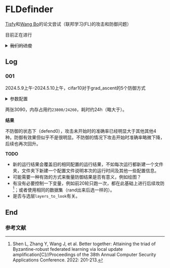 # FLDefinder

[Tisfy](https://github.com/LetMeFly666)和[Wang Bo](https://github.com/Pesuking)的论文尝试（联邦学习(FL)的攻击和防御问题）

目前正在进行

<details>
<summary><del>我们的进度</del></summary>

进度地址：[人工智能 - 联邦学习(安全性) - 自用(ProjectDoing)](https://blog.letmefly.xyz/2024/01/06/Other-AI-FL-FederatedLearning-ProjectWritingIn1month/)

</details>

## Log

### 001

2024.5.9上午-2024.5.10上午，cifar10对于grad_ascent的5个防御方式

<details><summary>参数配置</summary>

```python
# 基础配置
dataset_name = args.dataset_name
Ph = 15  # 客户端数量
num_iter = 50   # 总epoch数
local_epoch = 2  # 每个客户端的local_epoch
participant_factor = 0.7  # 每轮训练的参与者所占比例
loader_batch_size = 500   # 数据加载器的batch_size（一次从loader中会获得多少数据）

# 攻击相关配置
attack_mode = args.attack_mode
malicious_factor = 0.3  # 恶意客户端的所占比例
scale_target = 0
start_attack = 20


# 防御相关的配置
defend_mode = args.defend_mode
layers_to_look = ["patch_embed", "attn", "mlp"] # ['patch_embed', 'mlp']
kernel = 40
k_nearest = int(Ph * participant_factor) // 2 + 1
accs_mean_list = []
accs_std_list = []
slot = 4
distance = 0.01
```

</details>

两张3090，内存占用约```23800/24260```，耗时约24h（略大于）。

**结果**

不防御的状态下（defend0），攻击未开始时的准确率已经明显大于其他其他4种。防御有效果但似乎不是很明显。不防御的情况下攻击开始时准确率略微下降，后续也再次回升。

**TODO**

+ 新的运行结果会覆盖旧的相同配置的运行结果，不如每次运行都新建一个文件夹，文件夹下新建一个配置文件说明本次的运行时间及其他一些配置信息。
+ 可能需要一种有效的方式来衡量防御结果是否有意义，例如绘图？
+ 有没有必要控制一下变量，例如前20轮只跑一次，都在此基础上进行后续攻防[^1]；或者使用相同的数据集（rand出来后选一样的）。
+ 是否与选层```layers_to_look```有关。

## End

### 参考文献

[^1]: Shen L, Zhang Y, Wang J, et al. Better together: Attaining the triad of Byzantine-robust federated learning via local update amplification[C]//Proceedings of the 38th Annual Computer Security Applications Conference. 2022: 201-213.
